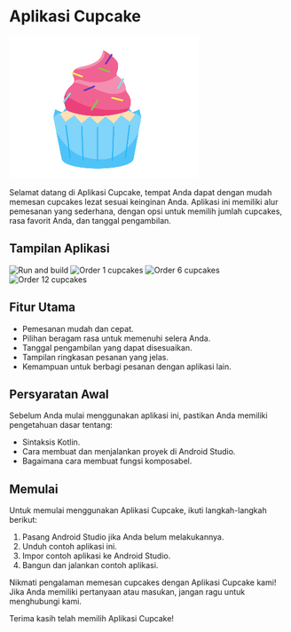 # Aplikasi Cupcake

![Cupcake](cupcake_image.png)

Selamat datang di Aplikasi Cupcake, tempat Anda dapat dengan mudah memesan cupcakes lezat sesuai keinginan Anda. Aplikasi ini memiliki alur pemesanan yang sederhana, dengan opsi untuk memilih jumlah cupcakes, rasa favorit Anda, dan tanggal pengambilan. 
## Tampilan Aplikasi 
![Run and build](1.%20Run%20and%20build.jpg)
![Order 1 cupcakes](2.%20Order%201%20cupcakes.jpg)
![Order 6 cupcakes](2.%20Order%206%20cupcakes.jpg)
![Order 12 cupcakes](2.%20Order%2012%20cupcakes.jpg)

## Fitur Utama
- Pemesanan mudah dan cepat.
- Pilihan beragam rasa untuk memenuhi selera Anda.
- Tanggal pengambilan yang dapat disesuaikan.
- Tampilan ringkasan pesanan yang jelas.
- Kemampuan untuk berbagi pesanan dengan aplikasi lain.

## Persyaratan Awal
Sebelum Anda mulai menggunakan aplikasi ini, pastikan Anda memiliki pengetahuan dasar tentang:
- Sintaksis Kotlin.
- Cara membuat dan menjalankan proyek di Android Studio.
- Bagaimana cara membuat fungsi komposabel.

## Memulai
Untuk memulai menggunakan Aplikasi Cupcake, ikuti langkah-langkah berikut:
1. Pasang Android Studio jika Anda belum melakukannya.
2. Unduh contoh aplikasi ini.
3. Impor contoh aplikasi ke Android Studio.
4. Bangun dan jalankan contoh aplikasi.

Nikmati pengalaman memesan cupcakes dengan Aplikasi Cupcake kami! Jika Anda memiliki pertanyaan atau masukan, jangan ragu untuk menghubungi kami.

Terima kasih telah memilih Aplikasi Cupcake!
